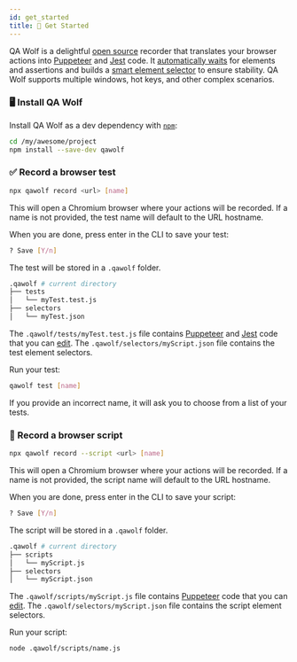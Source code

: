 ```yaml
---
id: get_started
title: 🏁 Get Started
---
```


QA Wolf is a delightful [open source](https://github.com/qawolf/qawolf) recorder that translates your browser actions into [Puppeteer](https://github.com/puppeteer/puppeteer) and [Jest](https://jestjs.io/) code. It [automatically waits](how_it_works#-automatic-waiting) for elements and assertions and builds a [smart element selector](how_it_works#-element-selectors) to ensure stability. QA Wolf supports multiple windows, hot keys, and other complex scenarios.

### 🖥️ Install QA Wolf

Install QA Wolf as a dev dependency with [`npm`](https://www.npmjs.com):

```bash
cd /my/awesome/project
npm install --save-dev qawolf
```

### ✅ Record a browser test

```bash
npx qawolf record <url> [name]
```

This will open a Chromium browser where your actions will be recorded. If a name is not provided, the test name will default to the URL hostname.

When you are done, press enter in the CLI to save your test:

```bash
? Save [Y/n]
```

The test will be stored in a `.qawolf` folder.

```bash
.qawolf # current directory
├── tests
│   └── myTest.test.js
├── selectors
│   └── myTest.json
```

The `.qawolf/tests/myTest.test.js` file contains [Puppeteer](https://pptr.dev/) and [Jest](https://jestjs.io) code that you can [edit](edit_your_code). The `.qawolf/selectors/myScript.json` file contains the test element selectors.

Run your test:

```bash
qawolf test [name]
```

If you provide an incorrect name, it will ask you to choose from a list of your tests.

### 🤖 Record a browser script

```bash
npx qawolf record --script <url> [name]
```

This will open a Chromium browser where your actions will be recorded. If a name is not provided, the script name will default to the URL hostname.

When you are done, press enter in the CLI to save your script:

```bash
? Save [Y/n]
```

The script will be stored in a `.qawolf` folder.

```bash
.qawolf # current directory
├── scripts
│   └── myScript.js
├── selectors
│   └── myScript.json
```

The `.qawolf/scripts/myScript.js` file contains [Puppeteer](https://pptr.dev/) code that you can [edit](edit_your_code). The `.qawolf/selectors/myScript.json` file contains the script element selectors.

Run your script:

```bash
node .qawolf/scripts/name.js
```
